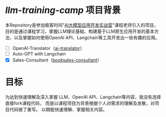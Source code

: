 # *llm-training-camp* 项目背景
本Repository是参加极客时间"[AI大模型应用开发实战营](https://u.geekbang.org/lesson/553)"课程老师引入的项目，
目的是通过课程学习，掌握LLM理论基础、构建基于LLM原生应用开发的基本方法，以及掌握如何使用OpenAI API、Langchain等工具开发出一些有趣的应用。



- [ ] OpenAI-Translator（[ai-translator](ai-translator)）
- [ ] Auto-GPT with Langchain
- [x] Sales-Consultant（[booksales-consultant](booksales-consultant)）

# 目标
为达到快速理解及深入掌握 LLM、OpenAI API、Langchain等内容，我没有选择直接fork课程代码，
而是以课程项目为背景根据个人对需求的理解及发散，对项目代码做了重写。
以期能快速理解、掌握相关内容。
